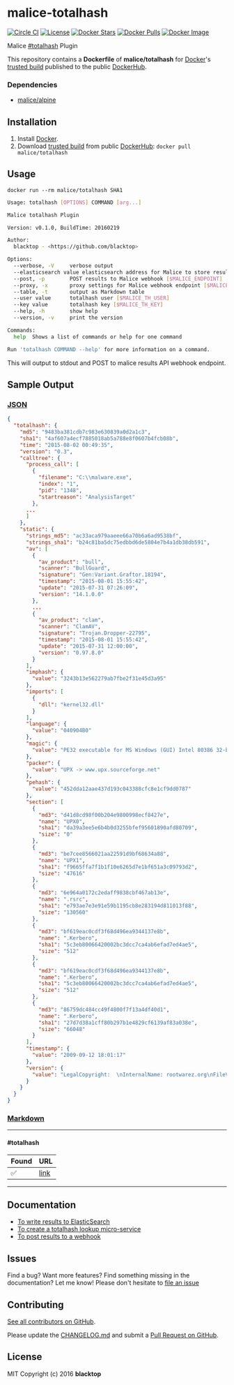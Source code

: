 # malice-totalhash

[![Circle CI](https://circleci.com/gh/malice-plugins/totalhash.png?style=shield)](https://circleci.com/gh/malice-plugins/totalhash) [![License](http://img.shields.io/:license-mit-blue.svg)](http://doge.mit-license.org) [![Docker Stars](https://img.shields.io/docker/stars/malice/totalhash.svg)](https://hub.docker.com/r/malice/totalhash/) [![Docker Pulls](https://img.shields.io/docker/pulls/malice/totalhash.svg)](https://hub.docker.com/r/malice/totalhash/) [![Docker Image](https://img.shields.io/badge/docker%20image-52.8MB-blue.svg)](https://hub.docker.com/r/malice/totalhash/)

Malice [#totalhash](https://totalhash.cymru.com) Plugin

This repository contains a **Dockerfile** of **malice/totalhash** for [Docker](https://www.docker.io/)'s [trusted build](https://index.docker.io/u/malice/totalhash/) published to the public [DockerHub](https://index.docker.io/).

### Dependencies

- [malice/alpine](https://hub.docker.com/r/malice/alpine/)

## Installation

1. Install [Docker](https://www.docker.io/).
2. Download [trusted build](https://hub.docker.com/r/malice/totalhash/) from public [DockerHub](https://hub.docker.com): `docker pull malice/totalhash`

## Usage

```
docker run --rm malice/totalhash SHA1
```

```bash
Usage: totalhash [OPTIONS] COMMAND [arg...]

Malice totalhash Plugin

Version: v0.1.0, BuildTime: 20160219

Author:
  blacktop - <https://github.com/blacktop>

Options:
  --verbose, -V		verbose output
  --elasticsearch value	elasticsearch address for Malice to store results [$MALICE_ELASTICSEARCH]
  --post, -p		POST results to Malice webhook [$MALICE_ENDPOINT]
  --proxy, -x		proxy settings for Malice webhook endpoint [$MALICE_PROXY]
  --table, -t		output as Markdown table
  --user value		totalhash user [$MALICE_TH_USER]
  --key value		totalhash key [$MALICE_TH_KEY]
  --help, -h		show help
  --version, -v		print the version

Commands:
  help	Shows a list of commands or help for one command

Run 'totalhash COMMAND --help' for more information on a command.
```

This will output to stdout and POST to malice results API webhook endpoint.

## Sample Output

### [JSON](https://github.com/malice-plugins/totalhash/blob/master/docs/results.json)

```json
{
  "totalhash": {
    "md5": "9483ba381cdb7c983e630839a0d2a1c3",
    "sha1": "4af607a4ecf7885018ab5a788e8f0607b4fcb08b",
    "time": "2015-08-02 00:49:35",
    "version": "0.3",
    "calltree": {
      "process_call": [
        {
          "filename": "C:\\malware.exe",
          "index": "1",
          "pid": "1348",
          "startreason": "AnalysisTarget"
        },
      ...
      ]
    },
    "static": {
      "strings_md5": "ac33aca979aaeee66a70b6a6ad9538bf",
      "strings_sha1": "b24c81ba5dc75edbbd6de5804e7b4a1db38db591",
      "av": [
        {
          "av_product": "bull",
          "scanner": "BullGuard",
          "signature": "Gen:Variant.Graftor.18194",
          "timestamp": "2015-08-01 15:55:42",
          "update": "2015-07-31 07:26:09",
          "version": "14.1.0.0"
        },
        ...
        {
          "av_product": "clam",
          "scanner": "ClamAV",
          "signature": "Trojan.Dropper-22795",
          "timestamp": "2015-08-01 15:55:42",
          "update": "2015-07-31 12:00:00",
          "version": "0.97.8.0"
        }
      ],
      "imphash": {
        "value": "3243b13e562279ab7fbe2f31e45d3a95"
      },
      "imports": [
        {
          "dll": "kernel32.dll"
        }
      ],
      "language": {
        "value": "040904B0"
      },
      "magic": {
        "value": "PE32 executable for MS Windows (GUI) Intel 80386 32-bit"
      },
      "packer": {
        "value": "UPX -> www.upx.sourceforge.net"
      },
      "pehash": {
        "value": "452dda12aae437d193c043388cfc8e1cf9dd0787"
      },
      "section": [
        {
          "md3": "d41d8cd98f00b204e9800998ecf8427e",
          "name": "UPX0",
          "sha1": "da39a3ee5e6b4b0d3255bfef95601890afd80709",
          "size": "0"
        },
        {
          "md3": "be7cee8566021aa22591d9bf68634a88",
          "name": "UPX1",
          "sha1": "f9665ffa7f1b1f10e6265d7e1bf651a3c09793d2",
          "size": "47616"
        },
        {
          "md3": "6e964a0172c2edaff9838cbf467ab13e",
          "name": ".rsrc",
          "sha1": "e793ae7e3e91e59b1195cb8e283194d811013f88",
          "size": "130560"
        },
        {
          "md3": "bf619eac0cdf3f68d496ea9344137e8b",
          "name": ".Kerbero",
          "sha1": "5c3eb80066420002bc3dcc7ca4ab6efad7ed4ae5",
          "size": "512"
        },
        {
          "md3": "bf619eac0cdf3f68d496ea9344137e8b",
          "name": ".Kerbero",
          "sha1": "5c3eb80066420002bc3dcc7ca4ab6efad7ed4ae5",
          "size": "512"
        },
        {
          "md3": "86759dc484cc49f4800f7f13a4df40d1",
          "name": ".Kerbero",
          "sha1": "27d7d38a1cff80b297b1e4829cf6139af83a038e",
          "size": "66048"
        }
      ],
      "timestamp": {
        "value": "2009-09-12 18:01:17"
      },
      "version": {
        "value": "LegalCopyright:  \nInternalName: rootwarez.org\nFileVersion:  \nCompanyName:  \nLegalTrademarks:  \nComments:  \nProductName:  \nProductVersion: 2.01\nFileDescription:  \nOriginalFilename:   .exe\n"
      }
    }
  }
}
```

### [Markdown](https://github.com/malice-plugins/totalhash/blob/master/docs/SAMPLE.md)

---

#### #totalhash

| Found              | URL                                                                                    |
| ------------------ | -------------------------------------------------------------------------------------- |
| :white_check_mark: | [link](https://totalhash.cymru.com/analysis/?4af607a4ecf7885018ab5a788e8f0607b4fcb08b) |

---

## Documentation

- [To write results to ElasticSearch](https://github.com/malice-plugins/totalhash/blob/master/docs/elasticsearch.md)
- [To create a totalhash lookup micro-service](https://github.com/malice-plugins/totalhash/blob/master/docs/web.md)
- [To post results to a webhook](https://github.com/malice-plugins/totalhash/blob/master/docs/callback.md)

## Issues

Find a bug? Want more features? Find something missing in the documentation? Let me know! Please don't hesitate to [file an issue](https://github.com/malice-plugins/totalhash/issues/new)

## Contributing

[See all contributors on GitHub](https://github.com/malice-plugins/totalhash/graphs/contributors).

Please update the [CHANGELOG.md](https://github.com/malice-plugins/totalhash/blob/master/CHANGELOG.md) and submit a [Pull Request on GitHub](https://help.github.com/articles/using-pull-requests/).

## License

MIT Copyright (c) 2016 **blacktop**

